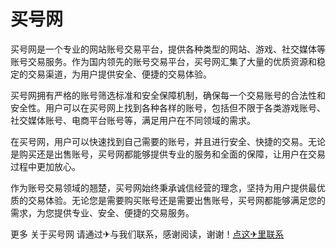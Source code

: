 # 买号网

买号网是一个专业的网站账号交易平台，提供各种类型的网站、游戏、社交媒体等账号交易服务。作为国内领先的账号交易平台，买号网汇集了大量的优质资源和稳定的交易渠道，为用户提供安全、便捷的交易体验。

买号网拥有严格的账号筛选标准和安全保障机制，确保每一个交易账号的合法性和安全性。用户可以在买号网上找到各种各样的账号，包括但不限于各类游戏账号、社交媒体账号、电商平台账号等，满足用户在不同领域的需求。

在买号网，用户可以快速找到自己需要的账号，并且进行安全、快捷的交易。无论是购买还是出售账号，买号网都能够提供专业的服务和全面的保障，让用户在交易过程中更加放心。

作为账号交易领域的翘楚，买号网始终秉承诚信经营的理念，坚持为用户提供最优质的交易体验。无论您是需要购买账号还是需要出售账号，买号网都能够满足您的需求，为您提供专业、安全、便捷的交易服务。

更多 关于买号网 请通过✈与我们联系，感谢阅读，谢谢！[点这✈里联系](https://ads.k02.cc)